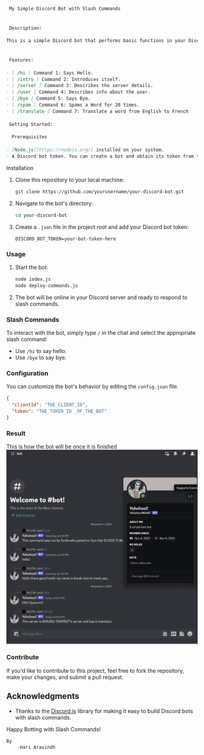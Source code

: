 ```markdown

 My Simple Discord Bot with Slash Commands

 
 Description:

This is a simple Discord bot that performs basic functions in your Discord server using slash (/) commands. It's designed to be easy to use and a great starting point for building more complex bots with slash commands.

 
 Features:

- [ /hi ] Command 1: Says Hello.
- [ /intro ] Command 2: Introduces itself.
- [ /server ] Command 3: Describes the server details.
- [ /user ] Command 4: Describes info about the user. 
- [ /bye ] Command 5: Says Bye.
- [ /spam ] Command 6: Spams a Word for 20 times.
- [ /translate ] Command 7: Translate a word from English to French

 Getting Started:

  Prerequisites

- [Node.js](https://nodejs.org/) installed on your system.
- A Discord bot token. You can create a bot and obtain its token from the [Discord Developer Portal](https://discord.com/developers/applications).
```
  Installation

1. Clone this repository to your local machine: 

   ```bash
   git clone https://github.com/yourusername/your-discord-bot.git
   ```

2. Navigate to the bot's directory:

   ```bash
   cd your-discord-bot
   ```


3. Create a `.json` file in the project root and add your Discord bot token:

   ```
   DISCORD_BOT_TOKEN=your-bot-token-here
   ```

### Usage

1. Start the bot:

   ```bash
   node index.js
   node deploy-commands.js
   ```

2. The bot will be online in your Discord server and ready to respond to slash commands.

### Slash Commands

To interact with the bot, simply type `/` in the chat and select the appropriate slash command:

- Use `/hi` to say hello.
- Use `/bye` to say bye.

### Configuration

You can customize the bot's behavior by editing the `config.json` file. 

```json
{
  "clientId": "THE_CLIENT_ID",
  "token": "THE_TOKEN_ID _OF_THE_BOT"
}
```

### Result

This is how the bot will be once it is finished
![OUTPUT](https://github.com/HariAr2/Discord-Bot/blob/main/bot.png)


### Contribute

If you'd like to contribute to this project, feel free to fork the repository, make your changes, and submit a pull request.


## Acknowledgments

- Thanks to the [Discord.js](https://discord.js.org/) library for making it easy to build Discord bots with slash commands.

Happy Botting with Slash Commands!


```
By
    -Hari Aravindh
```
